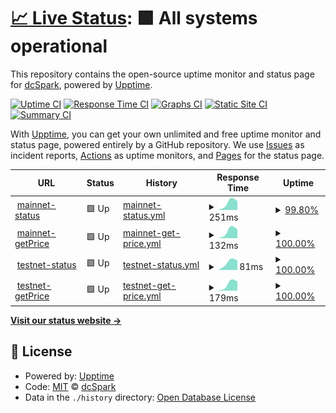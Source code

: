 # [📈 Live Status](https://dcSpark.github.io/flint-uptime-monitoring): <!--live status--> **🟩 All systems operational**

This repository contains the open-source uptime monitor and status page for [dcSpark](https://dcspark.io), powered by [Upptime](https://github.com/upptime/upptime).

[![Uptime CI](https://github.com/dcSpark/flint-uptime-monitoring/workflows/Uptime%20CI/badge.svg)](https://github.com/dcSpark/flint-uptime-monitoring/actions?query=workflow%3A%22Uptime+CI%22)
[![Response Time CI](https://github.com/dcSpark/flint-uptime-monitoring/workflows/Response%20Time%20CI/badge.svg)](https://github.com/dcSpark/flint-uptime-monitoring/actions?query=workflow%3A%22Response+Time+CI%22)
[![Graphs CI](https://github.com/dcSpark/flint-uptime-monitoring/workflows/Graphs%20CI/badge.svg)](https://github.com/dcSpark/flint-uptime-monitoring/actions?query=workflow%3A%22Graphs+CI%22)
[![Static Site CI](https://github.com/dcSpark/flint-uptime-monitoring/workflows/Static%20Site%20CI/badge.svg)](https://github.com/dcSpark/flint-uptime-monitoring/actions?query=workflow%3A%22Static+Site+CI%22)
[![Summary CI](https://github.com/dcSpark/flint-uptime-monitoring/workflows/Summary%20CI/badge.svg)](https://github.com/dcSpark/flint-uptime-monitoring/actions?query=workflow%3A%22Summary+CI%22)

With [Upptime](https://upptime.js.org), you can get your own unlimited and free uptime monitor and status page, powered entirely by a GitHub repository. We use [Issues](https://github.com/dcSpark/flint-uptime-monitoring/issues) as incident reports, [Actions](https://github.com/dcSpark/flint-uptime-monitoring/actions) as uptime monitors, and [Pages](https://dcSpark.github.io/flint-uptime-monitoring) for the status page.

<!--start: status pages-->
<!-- This summary is generated by Upptime (https://github.com/upptime/upptime) -->
<!-- Do not edit this manually, your changes will be overwritten -->
<!-- prettier-ignore -->
| URL | Status | History | Response Time | Uptime |
| --- | ------ | ------- | ------------- | ------ |
| <img alt="" src="https://icons.duckduckgo.com/ip3/gate.flint-wallet.com.ico" height="13"> [mainnet-status](https://gate.flint-wallet.com/mainnet/status) | 🟩 Up | [mainnet-status.yml](https://github.com/dcSpark/flint-monitoring-uptime/commits/HEAD/history/mainnet-status.yml) | <details><summary><img alt="Response time graph" src="./graphs/mainnet-status/response-time-week.png" height="20"> 251ms</summary><br><a href="https://demo.upptime.js.org/history/mainnet-status"><img alt="Response time 238" src="https://img.shields.io/endpoint?url=https%3A%2F%2Fraw.githubusercontent.com%2FdcSpark%2Fflint-monitoring-uptime%2FHEAD%2Fapi%2Fmainnet-status%2Fresponse-time.json"></a><br><a href="https://demo.upptime.js.org/history/mainnet-status"><img alt="24-hour response time 297" src="https://img.shields.io/endpoint?url=https%3A%2F%2Fraw.githubusercontent.com%2FdcSpark%2Fflint-monitoring-uptime%2FHEAD%2Fapi%2Fmainnet-status%2Fresponse-time-day.json"></a><br><a href="https://demo.upptime.js.org/history/mainnet-status"><img alt="7-day response time 251" src="https://img.shields.io/endpoint?url=https%3A%2F%2Fraw.githubusercontent.com%2FdcSpark%2Fflint-monitoring-uptime%2FHEAD%2Fapi%2Fmainnet-status%2Fresponse-time-week.json"></a><br><a href="https://demo.upptime.js.org/history/mainnet-status"><img alt="30-day response time 228" src="https://img.shields.io/endpoint?url=https%3A%2F%2Fraw.githubusercontent.com%2FdcSpark%2Fflint-monitoring-uptime%2FHEAD%2Fapi%2Fmainnet-status%2Fresponse-time-month.json"></a><br><a href="https://demo.upptime.js.org/history/mainnet-status"><img alt="1-year response time 238" src="https://img.shields.io/endpoint?url=https%3A%2F%2Fraw.githubusercontent.com%2FdcSpark%2Fflint-monitoring-uptime%2FHEAD%2Fapi%2Fmainnet-status%2Fresponse-time-year.json"></a></details> | <details><summary><a href="https://demo.upptime.js.org/history/mainnet-status">99.80%</a></summary><a href="https://demo.upptime.js.org/history/mainnet-status"><img alt="All-time uptime 99.91%" src="https://img.shields.io/endpoint?url=https%3A%2F%2Fraw.githubusercontent.com%2FdcSpark%2Fflint-monitoring-uptime%2FHEAD%2Fapi%2Fmainnet-status%2Fuptime.json"></a><br><a href="https://demo.upptime.js.org/history/mainnet-status"><img alt="24-hour uptime 100.00%" src="https://img.shields.io/endpoint?url=https%3A%2F%2Fraw.githubusercontent.com%2FdcSpark%2Fflint-monitoring-uptime%2FHEAD%2Fapi%2Fmainnet-status%2Fuptime-day.json"></a><br><a href="https://demo.upptime.js.org/history/mainnet-status"><img alt="7-day uptime 99.80%" src="https://img.shields.io/endpoint?url=https%3A%2F%2Fraw.githubusercontent.com%2FdcSpark%2Fflint-monitoring-uptime%2FHEAD%2Fapi%2Fmainnet-status%2Fuptime-week.json"></a><br><a href="https://demo.upptime.js.org/history/mainnet-status"><img alt="30-day uptime 99.87%" src="https://img.shields.io/endpoint?url=https%3A%2F%2Fraw.githubusercontent.com%2FdcSpark%2Fflint-monitoring-uptime%2FHEAD%2Fapi%2Fmainnet-status%2Fuptime-month.json"></a><br><a href="https://demo.upptime.js.org/history/mainnet-status"><img alt="1-year uptime 99.91%" src="https://img.shields.io/endpoint?url=https%3A%2F%2Fraw.githubusercontent.com%2FdcSpark%2Fflint-monitoring-uptime%2FHEAD%2Fapi%2Fmainnet-status%2Fuptime-year.json"></a></details>
| <img alt="" src="https://icons.duckduckgo.com/ip3/gate.flint-wallet.com.ico" height="13"> [mainnet-getPrice](https://gate.flint-wallet.com/mainnet/pricefeed/getPrice) | 🟩 Up | [mainnet-get-price.yml](https://github.com/dcSpark/flint-monitoring-uptime/commits/HEAD/history/mainnet-get-price.yml) | <details><summary><img alt="Response time graph" src="./graphs/mainnet-get-price/response-time-week.png" height="20"> 132ms</summary><br><a href="https://demo.upptime.js.org/history/mainnet-get-price"><img alt="Response time 126" src="https://img.shields.io/endpoint?url=https%3A%2F%2Fraw.githubusercontent.com%2FdcSpark%2Fflint-monitoring-uptime%2FHEAD%2Fapi%2Fmainnet-get-price%2Fresponse-time.json"></a><br><a href="https://demo.upptime.js.org/history/mainnet-get-price"><img alt="24-hour response time 161" src="https://img.shields.io/endpoint?url=https%3A%2F%2Fraw.githubusercontent.com%2FdcSpark%2Fflint-monitoring-uptime%2FHEAD%2Fapi%2Fmainnet-get-price%2Fresponse-time-day.json"></a><br><a href="https://demo.upptime.js.org/history/mainnet-get-price"><img alt="7-day response time 132" src="https://img.shields.io/endpoint?url=https%3A%2F%2Fraw.githubusercontent.com%2FdcSpark%2Fflint-monitoring-uptime%2FHEAD%2Fapi%2Fmainnet-get-price%2Fresponse-time-week.json"></a><br><a href="https://demo.upptime.js.org/history/mainnet-get-price"><img alt="30-day response time 117" src="https://img.shields.io/endpoint?url=https%3A%2F%2Fraw.githubusercontent.com%2FdcSpark%2Fflint-monitoring-uptime%2FHEAD%2Fapi%2Fmainnet-get-price%2Fresponse-time-month.json"></a><br><a href="https://demo.upptime.js.org/history/mainnet-get-price"><img alt="1-year response time 126" src="https://img.shields.io/endpoint?url=https%3A%2F%2Fraw.githubusercontent.com%2FdcSpark%2Fflint-monitoring-uptime%2FHEAD%2Fapi%2Fmainnet-get-price%2Fresponse-time-year.json"></a></details> | <details><summary><a href="https://demo.upptime.js.org/history/mainnet-get-price">100.00%</a></summary><a href="https://demo.upptime.js.org/history/mainnet-get-price"><img alt="All-time uptime 99.94%" src="https://img.shields.io/endpoint?url=https%3A%2F%2Fraw.githubusercontent.com%2FdcSpark%2Fflint-monitoring-uptime%2FHEAD%2Fapi%2Fmainnet-get-price%2Fuptime.json"></a><br><a href="https://demo.upptime.js.org/history/mainnet-get-price"><img alt="24-hour uptime 100.00%" src="https://img.shields.io/endpoint?url=https%3A%2F%2Fraw.githubusercontent.com%2FdcSpark%2Fflint-monitoring-uptime%2FHEAD%2Fapi%2Fmainnet-get-price%2Fuptime-day.json"></a><br><a href="https://demo.upptime.js.org/history/mainnet-get-price"><img alt="7-day uptime 100.00%" src="https://img.shields.io/endpoint?url=https%3A%2F%2Fraw.githubusercontent.com%2FdcSpark%2Fflint-monitoring-uptime%2FHEAD%2Fapi%2Fmainnet-get-price%2Fuptime-week.json"></a><br><a href="https://demo.upptime.js.org/history/mainnet-get-price"><img alt="30-day uptime 99.91%" src="https://img.shields.io/endpoint?url=https%3A%2F%2Fraw.githubusercontent.com%2FdcSpark%2Fflint-monitoring-uptime%2FHEAD%2Fapi%2Fmainnet-get-price%2Fuptime-month.json"></a><br><a href="https://demo.upptime.js.org/history/mainnet-get-price"><img alt="1-year uptime 99.94%" src="https://img.shields.io/endpoint?url=https%3A%2F%2Fraw.githubusercontent.com%2FdcSpark%2Fflint-monitoring-uptime%2FHEAD%2Fapi%2Fmainnet-get-price%2Fuptime-year.json"></a></details>
| <img alt="" src="https://icons.duckduckgo.com/ip3/gate.flint-wallet.com.ico" height="13"> [testnet-status](https://gate.flint-wallet.com/testnet/status) | 🟩 Up | [testnet-status.yml](https://github.com/dcSpark/flint-monitoring-uptime/commits/HEAD/history/testnet-status.yml) | <details><summary><img alt="Response time graph" src="./graphs/testnet-status/response-time-week.png" height="20"> 81ms</summary><br><a href="https://demo.upptime.js.org/history/testnet-status"><img alt="Response time 67" src="https://img.shields.io/endpoint?url=https%3A%2F%2Fraw.githubusercontent.com%2FdcSpark%2Fflint-monitoring-uptime%2FHEAD%2Fapi%2Ftestnet-status%2Fresponse-time.json"></a><br><a href="https://demo.upptime.js.org/history/testnet-status"><img alt="24-hour response time 132" src="https://img.shields.io/endpoint?url=https%3A%2F%2Fraw.githubusercontent.com%2FdcSpark%2Fflint-monitoring-uptime%2FHEAD%2Fapi%2Ftestnet-status%2Fresponse-time-day.json"></a><br><a href="https://demo.upptime.js.org/history/testnet-status"><img alt="7-day response time 81" src="https://img.shields.io/endpoint?url=https%3A%2F%2Fraw.githubusercontent.com%2FdcSpark%2Fflint-monitoring-uptime%2FHEAD%2Fapi%2Ftestnet-status%2Fresponse-time-week.json"></a><br><a href="https://demo.upptime.js.org/history/testnet-status"><img alt="30-day response time 64" src="https://img.shields.io/endpoint?url=https%3A%2F%2Fraw.githubusercontent.com%2FdcSpark%2Fflint-monitoring-uptime%2FHEAD%2Fapi%2Ftestnet-status%2Fresponse-time-month.json"></a><br><a href="https://demo.upptime.js.org/history/testnet-status"><img alt="1-year response time 67" src="https://img.shields.io/endpoint?url=https%3A%2F%2Fraw.githubusercontent.com%2FdcSpark%2Fflint-monitoring-uptime%2FHEAD%2Fapi%2Ftestnet-status%2Fresponse-time-year.json"></a></details> | <details><summary><a href="https://demo.upptime.js.org/history/testnet-status">100.00%</a></summary><a href="https://demo.upptime.js.org/history/testnet-status"><img alt="All-time uptime 99.96%" src="https://img.shields.io/endpoint?url=https%3A%2F%2Fraw.githubusercontent.com%2FdcSpark%2Fflint-monitoring-uptime%2FHEAD%2Fapi%2Ftestnet-status%2Fuptime.json"></a><br><a href="https://demo.upptime.js.org/history/testnet-status"><img alt="24-hour uptime 100.00%" src="https://img.shields.io/endpoint?url=https%3A%2F%2Fraw.githubusercontent.com%2FdcSpark%2Fflint-monitoring-uptime%2FHEAD%2Fapi%2Ftestnet-status%2Fuptime-day.json"></a><br><a href="https://demo.upptime.js.org/history/testnet-status"><img alt="7-day uptime 100.00%" src="https://img.shields.io/endpoint?url=https%3A%2F%2Fraw.githubusercontent.com%2FdcSpark%2Fflint-monitoring-uptime%2FHEAD%2Fapi%2Ftestnet-status%2Fuptime-week.json"></a><br><a href="https://demo.upptime.js.org/history/testnet-status"><img alt="30-day uptime 99.93%" src="https://img.shields.io/endpoint?url=https%3A%2F%2Fraw.githubusercontent.com%2FdcSpark%2Fflint-monitoring-uptime%2FHEAD%2Fapi%2Ftestnet-status%2Fuptime-month.json"></a><br><a href="https://demo.upptime.js.org/history/testnet-status"><img alt="1-year uptime 99.96%" src="https://img.shields.io/endpoint?url=https%3A%2F%2Fraw.githubusercontent.com%2FdcSpark%2Fflint-monitoring-uptime%2FHEAD%2Fapi%2Ftestnet-status%2Fuptime-year.json"></a></details>
| <img alt="" src="https://icons.duckduckgo.com/ip3/gate.flint-wallet.com.ico" height="13"> [testnet-getPrice](https://gate.flint-wallet.com/testnet/pricefeed/getPrice) | 🟩 Up | [testnet-get-price.yml](https://github.com/dcSpark/flint-monitoring-uptime/commits/HEAD/history/testnet-get-price.yml) | <details><summary><img alt="Response time graph" src="./graphs/testnet-get-price/response-time-week.png" height="20"> 179ms</summary><br><a href="https://demo.upptime.js.org/history/testnet-get-price"><img alt="Response time 128" src="https://img.shields.io/endpoint?url=https%3A%2F%2Fraw.githubusercontent.com%2FdcSpark%2Fflint-monitoring-uptime%2FHEAD%2Fapi%2Ftestnet-get-price%2Fresponse-time.json"></a><br><a href="https://demo.upptime.js.org/history/testnet-get-price"><img alt="24-hour response time 339" src="https://img.shields.io/endpoint?url=https%3A%2F%2Fraw.githubusercontent.com%2FdcSpark%2Fflint-monitoring-uptime%2FHEAD%2Fapi%2Ftestnet-get-price%2Fresponse-time-day.json"></a><br><a href="https://demo.upptime.js.org/history/testnet-get-price"><img alt="7-day response time 179" src="https://img.shields.io/endpoint?url=https%3A%2F%2Fraw.githubusercontent.com%2FdcSpark%2Fflint-monitoring-uptime%2FHEAD%2Fapi%2Ftestnet-get-price%2Fresponse-time-week.json"></a><br><a href="https://demo.upptime.js.org/history/testnet-get-price"><img alt="30-day response time 122" src="https://img.shields.io/endpoint?url=https%3A%2F%2Fraw.githubusercontent.com%2FdcSpark%2Fflint-monitoring-uptime%2FHEAD%2Fapi%2Ftestnet-get-price%2Fresponse-time-month.json"></a><br><a href="https://demo.upptime.js.org/history/testnet-get-price"><img alt="1-year response time 128" src="https://img.shields.io/endpoint?url=https%3A%2F%2Fraw.githubusercontent.com%2FdcSpark%2Fflint-monitoring-uptime%2FHEAD%2Fapi%2Ftestnet-get-price%2Fresponse-time-year.json"></a></details> | <details><summary><a href="https://demo.upptime.js.org/history/testnet-get-price">100.00%</a></summary><a href="https://demo.upptime.js.org/history/testnet-get-price"><img alt="All-time uptime 99.96%" src="https://img.shields.io/endpoint?url=https%3A%2F%2Fraw.githubusercontent.com%2FdcSpark%2Fflint-monitoring-uptime%2FHEAD%2Fapi%2Ftestnet-get-price%2Fuptime.json"></a><br><a href="https://demo.upptime.js.org/history/testnet-get-price"><img alt="24-hour uptime 100.00%" src="https://img.shields.io/endpoint?url=https%3A%2F%2Fraw.githubusercontent.com%2FdcSpark%2Fflint-monitoring-uptime%2FHEAD%2Fapi%2Ftestnet-get-price%2Fuptime-day.json"></a><br><a href="https://demo.upptime.js.org/history/testnet-get-price"><img alt="7-day uptime 100.00%" src="https://img.shields.io/endpoint?url=https%3A%2F%2Fraw.githubusercontent.com%2FdcSpark%2Fflint-monitoring-uptime%2FHEAD%2Fapi%2Ftestnet-get-price%2Fuptime-week.json"></a><br><a href="https://demo.upptime.js.org/history/testnet-get-price"><img alt="30-day uptime 99.93%" src="https://img.shields.io/endpoint?url=https%3A%2F%2Fraw.githubusercontent.com%2FdcSpark%2Fflint-monitoring-uptime%2FHEAD%2Fapi%2Ftestnet-get-price%2Fuptime-month.json"></a><br><a href="https://demo.upptime.js.org/history/testnet-get-price"><img alt="1-year uptime 99.96%" src="https://img.shields.io/endpoint?url=https%3A%2F%2Fraw.githubusercontent.com%2FdcSpark%2Fflint-monitoring-uptime%2FHEAD%2Fapi%2Ftestnet-get-price%2Fuptime-year.json"></a></details>

<!--end: status pages-->

[**Visit our status website →**](https://dcSpark.github.io/flint-uptime-monitoring)

## 📄 License

- Powered by: [Upptime](https://github.com/upptime/upptime)
- Code: [MIT](./LICENSE) © [dcSpark](https://dcspark.io)
- Data in the `./history` directory: [Open Database License](https://opendatacommons.org/licenses/odbl/1-0/)
